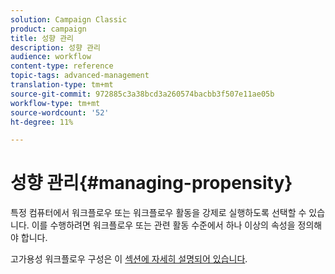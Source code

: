 ```yaml
---
solution: Campaign Classic
product: campaign
title: 성향 관리
description: 성향 관리
audience: workflow
content-type: reference
topic-tags: advanced-management
translation-type: tm+mt
source-git-commit: 972885c3a38bcd3a260574bacbb3f507e11ae05b
workflow-type: tm+mt
source-wordcount: '52'
ht-degree: 11%

---
```



# 성향 관리{#managing-propensity}

특정 컴퓨터에서 워크플로우 또는 워크플로우 활동을 강제로 실행하도록 선택할 수 있습니다. 이를 수행하려면 워크플로우 또는 관련 활동 수준에서 하나 이상의 속성을 정의해야 합니다.

고가용성 워크플로우 구성은 이 [섹션에 자세히 설명되어 있습니다](../../installation/using/configuring-campaign-server.md#high-availability-workflows-and-affinities).

